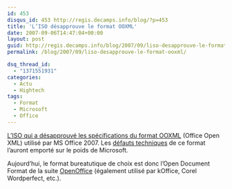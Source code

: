 ```yaml
---
id: 453
disqus_id: 453 http://regis.decamps.info/blog/?p=453
title: 'L’ISO désapprouve le format OOXML'
date: 2007-09-06T14:47:04+00:00
layout: post
guid: http://regis.decamps.info/blog/2007/09/liso-desapprouve-le-format-ooxml/
permalink: /blog/2007/09/liso-desapprouve-le-format-ooxml/

dsq_thread_id:
  - "1371551931"
categories:
  - Actu
  - Hightech
tags:
  - Format
  - Microsoft
  - Office
---
```

[L’ISO qui a désapprouvé les spécifications du format OOXML](http://www.noooxml.org/ballotresults) (Office Open XML) utilisé par MS Office 2007. Les [défauts techniques](http://en.wikipedia.org/wiki/Office_Open_XML#Technical_criticisms) de ce format l’auront emporté sur le poids de Microsoft.

Aujourd’hui, le format bureatutique de choix est donc l’Open Document Format de la suite [OpenOffice](http://www.openoffice.org/) (également utilisé par kOffice, Corel Wordperfect, etc.).
